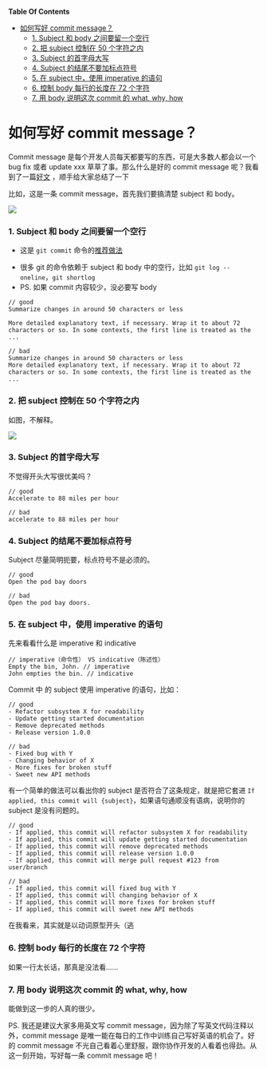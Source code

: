 <!-- START doctoc generated TOC please keep comment here to allow auto update -->
<!-- DON'T EDIT THIS SECTION, INSTEAD RE-RUN doctoc TO UPDATE -->
**Table Of Contents**

- [如何写好 commit message？](#%E5%A6%82%E4%BD%95%E5%86%99%E5%A5%BD-commit-message)
    - [1. Subject 和 body 之间要留一个空行](#1-subject-%E5%92%8C-body-%E4%B9%8B%E9%97%B4%E8%A6%81%E7%95%99%E4%B8%80%E4%B8%AA%E7%A9%BA%E8%A1%8C)
    - [2. 把 subject 控制在 50 个字符之内](#2-%E6%8A%8A-subject-%E6%8E%A7%E5%88%B6%E5%9C%A8-50-%E4%B8%AA%E5%AD%97%E7%AC%A6%E4%B9%8B%E5%86%85)
    - [3. Subject 的首字母大写](#3-subject-%E7%9A%84%E9%A6%96%E5%AD%97%E6%AF%8D%E5%A4%A7%E5%86%99)
    - [4. Subject 的结尾不要加标点符号](#4-subject-%E7%9A%84%E7%BB%93%E5%B0%BE%E4%B8%8D%E8%A6%81%E5%8A%A0%E6%A0%87%E7%82%B9%E7%AC%A6%E5%8F%B7)
    - [5. 在 subject 中，使用 imperative 的语句](#5-%E5%9C%A8-subject-%E4%B8%AD%E4%BD%BF%E7%94%A8-imperative-%E7%9A%84%E8%AF%AD%E5%8F%A5)
    - [6. 控制 body 每行的长度在 72 个字符](#6-%E6%8E%A7%E5%88%B6-body-%E6%AF%8F%E8%A1%8C%E7%9A%84%E9%95%BF%E5%BA%A6%E5%9C%A8-72-%E4%B8%AA%E5%AD%97%E7%AC%A6)
    - [7. 用 body 说明这次 commit 的 what, why, how](#7-%E7%94%A8-body-%E8%AF%B4%E6%98%8E%E8%BF%99%E6%AC%A1-commit-%E7%9A%84-what-why-how)

<!-- END doctoc generated TOC please keep comment here to allow auto update -->

# 如何写好 commit message？

Commit message 是每个开发人员每天都要写的东西，可是大多数人都会以一个 bug fix 或者 update xxx 草草了事。那么什么是好的 commit message 呢？我看到了一篇[好文](http://chris.beams.io/posts/git-commit/) ，顺手给大家总结了一下

比如，这是一条 commit message，首先我们要搞清楚 subject 和 body。

![](http://ww3.sinaimg.cn/large/5cc3eefejw1fbf1lbtx1dj20ze0l6qeq.jpg)

### 1. Subject 和 body 之间要留一个空行

- 这是 `git commit` 命令的[推荐做法](https://www.kernel.org/pub/software/scm/git/docs/git-commit.html#_discussion)
* 很多 git 的命令依赖于 subject 和 body 中的空行，比如 `git log --oneline`，`git shortlog`
* PS. 如果 commit 内容较少，没必要写 body

```
// good
Summarize changes in around 50 characters or less

More detailed explanatory text, if necessary. Wrap it to about 72
characters or so. In some contexts, the first line is treated as the
...

// bad
Summarize changes in around 50 characters or less
More detailed explanatory text, if necessary. Wrap it to about 72
characters or so. In some contexts, the first line is treated as the
...
```

### 2. 把 subject 控制在 50 个字符之内

如图，不解释。

![](http://ww4.sinaimg.cn/large/5cc3eefejw1fbf1lb459zj21k40icn0j.jpg)

### 3. Subject 的首字母大写

不觉得开头大写很优美吗？

```
// good
Accelerate to 88 miles per hour

// bad
accelerate to 88 miles per hour
```

### 4. Subject 的结尾不要加标点符号

Subject 尽量简明扼要，标点符号不是必须的。

```
// good
Open the pod bay doors

// bad
Open the pod bay doors.
```

### 5. 在 subject 中，使用 imperative 的语句

先来看看什么是 imperative 和 indicative

```
// imperative（命令性） VS indicative（陈述性）
Empty the bin, John. // imperative
John empties the bin. // indicative
```

Commit 中 的 subject 使用 imperative 的语句，比如：

```
// good
- Refactor subsystem X for readability
- Update getting started documentation
- Remove deprecated methods
- Release version 1.0.0

// bad
- Fixed bug with Y
- Changing behavior of X
- More fixes for broken stuff
- Sweet new API methods
```

有一个简单的做法可以看出你的 subject 是否符合了这条规定，就是把它套进 `If applied, this commit will {subject}`，如果语句通顺没有语病，说明你的 subject 是没有问题的。

```
// good
- If applied, this commit will refactor subsystem X for readability
- If applied, this commit will update getting started documentation
- If applied, this commit will remove deprecated methods
- If applied, this commit will release version 1.0.0
- If applied, this commit will merge pull request #123 from user/branch

// bad
- If applied, this commit will fixed bug with Y
- If applied, this commit will changing behavior of X
- If applied, this commit will more fixes for broken stuff
- If applied, this commit will sweet new API methods
```

在我看来，其实就是以动词原型开头（逃

### 6. 控制 body 每行的长度在 72 个字符

如果一行太长话，那真是没法看......

### 7. 用 body 说明这次 commit 的 what, why, how

能做到这一步的人真的很少。

PS. 我还是建议大家多用英文写 commit message，因为除了写英文代码注释以外，commit message 是唯一能在每日的工作中训练自己写好英语的机会了。好的 commit message 不光自己看着心里舒服，跟你协作开发的人看着也得劲。从这一刻开始，写好每一条 commit message 吧！

